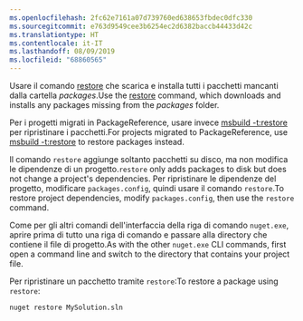 ```yaml
---
ms.openlocfilehash: 2fc62e7161a07d739760ed638653fbdec0dfc330
ms.sourcegitcommit: e763d9549cee3b6254ec2d6382baccb44433d42c
ms.translationtype: HT
ms.contentlocale: it-IT
ms.lasthandoff: 08/09/2019
ms.locfileid: "68860565"
---
```

<span data-ttu-id="ccfc5-101">Usare il comando [restore](../../reference/cli-reference/cli-ref-restore.md) che scarica e installa tutti i pacchetti mancanti dalla cartella *packages*.</span><span class="sxs-lookup"><span data-stu-id="ccfc5-101">Use the [restore](../../reference/cli-reference/cli-ref-restore.md) command, which downloads and installs any packages missing from the *packages* folder.</span></span>

<span data-ttu-id="ccfc5-102">Per i progetti migrati in PackageReference, usare invece [msbuild -t:restore](../package-restore.md#restore-using-msbuild) per ripristinare i pacchetti.</span><span class="sxs-lookup"><span data-stu-id="ccfc5-102">For projects migrated to PackageReference, use [msbuild -t:restore](../package-restore.md#restore-using-msbuild) to restore packages instead.</span></span>

<span data-ttu-id="ccfc5-103">Il comando `restore` aggiunge soltanto pacchetti su disco, ma non modifica le dipendenze di un progetto.</span><span class="sxs-lookup"><span data-stu-id="ccfc5-103">`restore` only adds packages to disk but does not change a project's dependencies.</span></span> <span data-ttu-id="ccfc5-104">Per ripristinare le dipendenze del progetto, modificare `packages.config`, quindi usare il comando `restore`.</span><span class="sxs-lookup"><span data-stu-id="ccfc5-104">To restore project dependencies, modify `packages.config`, then use the `restore` command.</span></span>

<span data-ttu-id="ccfc5-105">Come per gli altri comandi dell'interfaccia della riga di comando `nuget.exe`, aprire prima di tutto una riga di comando e passare alla directory che contiene il file di progetto.</span><span class="sxs-lookup"><span data-stu-id="ccfc5-105">As with the other `nuget.exe` CLI commands, first open a command line and switch to the directory that contains your project file.</span></span>

<span data-ttu-id="ccfc5-106">Per ripristinare un pacchetto tramite `restore`:</span><span class="sxs-lookup"><span data-stu-id="ccfc5-106">To restore a package using `restore`:</span></span>

```cli
nuget restore MySolution.sln
```